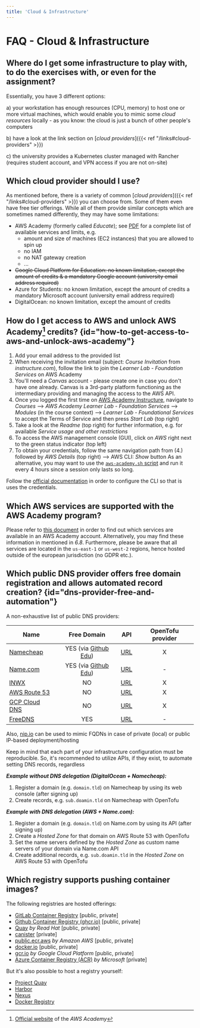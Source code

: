 ```yaml
---
title: 'Cloud & Infrastructure'
---
```



FAQ - Cloud & Infrastructure
============================


## Where do I get some infrastructure to play with, to do the exercises with, or even for the assignment?

Essentially, you have 3 different options:

a) your workstation has enough resources (CPU, memory) to host one or more virtual machines, which would enable you
   to mimic some *cloud resources* locally - as you know: the cloud is just a bunch of other people's computers

b) have a look at the link section on [*cloud providers*]({{< ref "/links#cloud-providers" >}})

c) the university provides a Kubernetes cluster managed with Rancher (requires student account, and VPN access if you
   are not on-site)


## Which cloud provider should I use?

As mentioned before, there is a variety of common [*cloud providers*]({{< ref "/links#cloud-providers" >}}) you can choose
from. Some of them even have free tier offerings. While all of them provide similar concepts which are sometimes named
differently, they may have some limitations:

* AWS Academy (formerly called *Educate*); see
  [PDF](/assets/AWS-Academy-Learner-Lab_Services_20230518.pdff) for a complete list of available services and limits, e.g.
  * amount and size of machines (EC2 instances) that you are allowed to spin up
  * no IAM
  * no NAT gateway creation
  * ...  
* ~~Google Cloud Platform for Education: no known limitation, except the amount of credits & a mandatory Google
  account (university email address required)~~
* Azure for Students: no known limitation, except the amount of credits a mandatory Microsoft account (university
  email address required)
* DigitalOcean: no known limitation, except the amount of credits


## How do I get access to AWS and unlock AWS Academy[^1] credits? {id="how-to-get-access-to-aws-and-unlock-aws-academy"}

1. Add your email address to the provided list
2. When receiving the invitation email (subject: *Course Invitation* from *instructure.com*), follow the link to join
   the *Learner Lab - Foundation Services* on AWS Academy
3. You'll need a *Canvas* account - please create one in case you don't have one already. Canvas is a 3rd-party platform
   functioning as the intermediary providing and managing the access to the AWS API.
4. Once you logged the first time on [AWS Academy Instructure](https://awsacademy.instructure.com/login/canvas),
   navigate to *Courses* --> *AWS Academy Learner Lab - Foundation Services* --> *Modules* (in the course context) --> 
   *Learner Lab - Foundational Services* to accept the Terms of Service and then press *Start Lab* (top right)
5. Take a look at the *Readme* (top right) for further information, e.g. for available *Service usage and other
   restrictions*
6. To access the AWS management console (GUI), click on *AWS* right next to the green status indicator (top left)
7. To obtain your credentials, follow the same navigation path from (4.) followed by *AWS Details* (top right) --> AWS
   CLI: *Show* button
   As an alternative, you may want to use the 
   [`aws-academy.sh` script](https://github.com/lucendio/lecture-devops-code/blob/master/hack/aws-academy.sh)
   and run it every 4 hours since a session only lasts so long.

Follow the [official documentation](https://docs.aws.amazon.com/cli/latest/userguide/cli-configure-files.html) in order
to configure the CLI so that is uses the credentials.

[^1]: [Official website](https://aws.amazon.com/training/awsacademy/) of the *AWS Academy*


## Which AWS services are supported with the AWS Academy program?

Please refer to [this document](/assets/AWS-Academy-Learner-Lab_Foundational-Services_20211002.pdf) in order to find
out which services are available in an AWS Academy account. Alternatively, you may find these information in mentioned
in *6.8*. Furthermore, please be aware that all services are located in the `us-east-1` or `us-west-2` regions, hence
hosted outside of the european jurisdiction (no GDPR etc.).


## Which public DNS provider offers free domain registration and allows automated record creation? {id="dns-provider-free-and-automation"}

A non-exhaustive list of public DNS providers:

| Name                                             |                         Free Domain                          | API                                                                           | OpenTofu provider |
|--------------------------------------------------|:------------------------------------------------------------:|-------------------------------------------------------------------------------|:-----------------:|
| [Namecheap](https://www.namecheap.com)           |  YES (via [Github Edu](https://education.github.com/pack))   | [URL](https://www.namecheap.com/support/api/intro/)                           |         X         |
| [Name.com](https://www.name.com)                 | YES (via [Github Edu](https://education.github.com/pack))    | [URL](https://www.name.com/api-docs)                                          |         -         |
| [INWX](https://www.inwx.de/en)                   |                              NO                              | [URL](https://www.inwx.de/en/offer/api)                                       |         X         |
| [AWS Route 53](https://aws.amazon.com/route53/)  |                              NO                              | [URL](https://docs.aws.amazon.com/Route53/latest/APIReference/Welcome.html)   |         X         |
| [GCP Cloud DNS](https://cloud.google.com/dns)    |                              NO                              | [URL](https://cloud.google.com/dns/docs/apis)                                 |         X         |
| [FreeDNS](https://freedns.afraid.org/)           |                             YES                              | [URL](https://freedns.afraid.org)                                             |         -         |

Also, [nip.io](https://nip.io) can be used to mimic FQDNs in case of private (local) or public IP-based deployment/hosting 

Keep in mind that each part of your infrastructure configuration must be reproducible. So, it's recommended to utilize
APIs, if they exist, to automate setting DNS records, regardless

__*Example without DNS delegation (DigitalOcean + Namecheap):*__

1. Register a domain (e.g. `domain.tld`) on Namecheap by using its web console (after signing up)
2. Create records, e.g. `sub.doamin.tld` on Namecheap with OpenTofu


__*Example with DNS delegation (AWS + Name.com):*__

1. Register a domain (e.g. `domain.tld`) on Name.com by using its API (after signing up)
2. Create a *Hosted Zone* for that domain on AWS Route 53 with OpenTofu
3. Set the name servers defined by the *Hosted Zone* as custom name servers of your domain via Name.com API
4. Create additional records, e.g. `sub.doamin.tld` in the *Hosted Zone* on AWS Route 53 with OpenTofu


## Which registry supports pushing container images? 

The following registries are hosted offerings:

* [GitLab Container Registry](https://docs.gitlab.com/ee/user/packages/container_registry/) [public, private]
* [Github Container Registry (ghcr.io)](https://docs.github.com/en/packages/working-with-a-github-packages-registry/working-with-the-container-registry) [public, private]
* [Quay](https://quay.io) *by Read Hat* [public, private]
* [canister](https://canister.io/) [private]
* [public.ecr.aws](https://public.ecr.aws) *by Amazon AWS* [public, private]
* [docker.io](https://hub.docker.com/) [public, private]
* [gcr.io](https://console.cloud.google.com/gcr/images/google-containers/GLOBAL) *by Google Cloud Platform* [public, private]
* [Azure Container Registry (ACR)](https://azure.microsoft.com/en-us/products/container-registry/) *by Microsoft* [private]

But it's also possible to host a registry yourself:

* [Project Quay](https://www.projectquay.io/)
* [Harbor](https://goharbor.io/)
* [Nexus](https://www.sonatype.com/products/sonatype-nexus-oss)
* [Docker Registry](https://hub.docker.com/_/registry)
